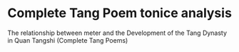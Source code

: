# Complete Tang Poem tonice analysis
The relationship between meter and the Development of the Tang Dynasty in Quan Tangshi (Complete Tang Poems)
